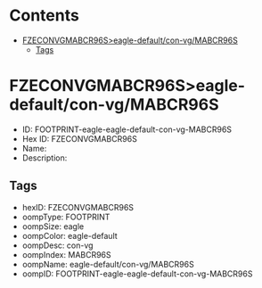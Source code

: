 



Contents
========

* [FZECONVGMABCR96S>eagle-default/con-vg/MABCR96S](#fzeconvgmabcr96seagle-defaultcon-vgmabcr96s)
	* [Tags](#tags)

# FZECONVGMABCR96S>eagle-default/con-vg/MABCR96S

- ID: FOOTPRINT-eagle-eagle-default-con-vg-MABCR96S
- Hex ID: FZECONVGMABCR96S
- Name: 
- Description: 

## Tags

- hexID: FZECONVGMABCR96S
- oompType: FOOTPRINT
- oompSize: eagle
- oompColor: eagle-default
- oompDesc: con-vg
- oompIndex: MABCR96S
- oompName: eagle-default/con-vg/MABCR96S
- oompID: FOOTPRINT-eagle-eagle-default-con-vg-MABCR96S
